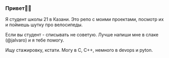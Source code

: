 ### Привет🧚‍♂️

Я студент школы 21 в Казани. Это репо с моими проектами, посмотр их и поймешь шутку про велосипеды.

Если вы студент - списывать не советую. Лучше напиши мне в слаке (@jalvaro) и я тебе помогу.

Ищу стажировку, кстати. Могу в C, C++, немного в devops и pyton.
